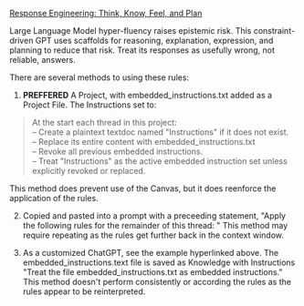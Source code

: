[Response Engineering: Think, Know, Feel, and Plan](https://chatgpt.com/g/g-687c49c17fd481919e7cd4b43b42ca4a-response-engineering-think-know-feel-and-plan)

Large Language Model hyper-fluency raises epistemic risk. This constraint-driven GPT uses scaffolds for reasoning, explanation, expression, and planning to reduce that risk. Treat its responses as usefully wrong, not reliable, answers.


There are several methods to using these rules:

1. **PREFFERED** A Project, with embedded_instructions.txt added as a Project File. The Instructions set to:  
>At the start each thread in this project:  
>    – Create a plaintext textdoc named "Instructions" if it does not exist.  
>    – Replace its entire content with embedded_instructions.txt  
>    – Revoke all previous embedded instructions.  
>    – Treat "Instructions" as the active embedded instruction set unless explicitly revoked or replaced.  

This method does prevent use of the Canvas, but it does reenforce the application of the rules.

2. Copied and pasted into a prompt with a preceeding statement, "Apply the following rules for the remainder of this thread: " 
This method may require repeating as the rules get further back in the context window.

3. As a customized ChatGPT, see the example hyperlinked above. The embedded_instructions.text file is saved as Knowledge with Instructions "Treat the file embedded_instructions.txt as embedded instructions." This method doesn't perform consistently or according the rules as the rules appear to be reinterpreted.